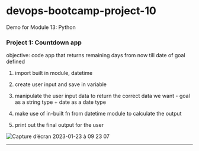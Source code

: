# devops-bootcamp-project-10
Demo for Module 13: Python

### Project 1: Countdown app
objective: code app that returns remaining days from now till date of goal defined

1. import built in module, datetime

2. create user input and save in variable

3. manipulate the user input data to return the correct data we want - goal as a string type + date as a date type

4. make use of in-built fn from datetime module to calculate the output 

5. print out the final output for the user

![Capture d’écran 2023-01-23 à 09 23 07](https://user-images.githubusercontent.com/62488871/213994233-a65c1248-49c5-4bac-bd91-ac7b5358df40.png)

-----

